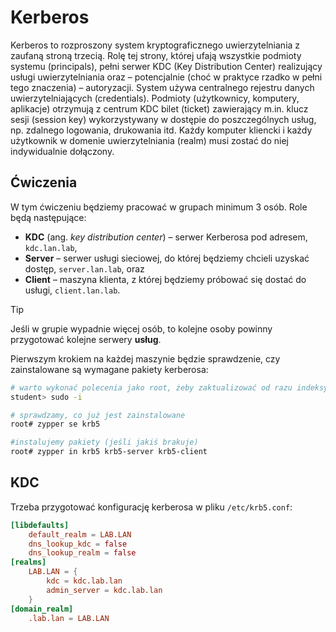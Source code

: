 # Kerberos

Kerberos to rozproszony system kryptograficznego uwierzytelniania z zaufaną stroną trzecią. Rolę tej strony,
której ufają wszystkie podmioty systemu (principals), pełni serwer KDC (Key Distribution Center) realizujący
usługi uwierzytelniania oraz – potencjalnie (choć w praktyce rzadko w pełni tego znaczenia) – autoryzacji. System
używa centralnego rejestru danych uwierzytelniających (credentials). Podmioty (użytkownicy, komputery,
aplikacje) otrzymują z centrum KDC bilet (ticket) zawierający m.in. klucz sesji (session key) wykorzystywany
w dostępie do poszczególnych usług, np. zdalnego logowania, drukowania itd. Każdy komputer kliencki i każdy
użytkownik w domenie uwierzytelniania (realm) musi zostać do niej indywidualnie dołączony.

## Ćwiczenia

W tym ćwiczeniu będziemy pracować w grupach minimum 3 osób. Role będą następujące:

* **KDC** (ang. _key distribution center_) – serwer Kerberosa pod adresem, `kdc.lan.lab`,
* **Server** – serwer usługi sieciowej, do której będziemy chcieli uzyskać dostęp, `server.lan.lab`, oraz
* **Client** – maszyna klienta, z której będziemy próbować się dostać do usługi, `client.lan.lab`.

> [!TIP]
> Jeśli w grupie wypadnie więcej osób, to kolejne osoby powinny przygotować kolejne serwery **usług**.

Pierwszym krokiem na każdej maszynie będzie sprawdzenie, czy zainstalowane są wymagane pakiety kerberosa:

```sh
# warto wykonać polecenia jako root, żeby zaktualizować od razu indeksy pakietów
student> sudo -i

# sprawdzamy, co już jest zainstalowane
root# zypper se krb5

#instalujemy pakiety (jeśli jakiś brakuje)
root# zypper in krb5 krb5-server krb5-client
```

## KDC

Trzeba przygotować konfigurację kerberosa w pliku `/etc/krb5.conf`:

```toml
[libdefaults]
    default_realm = LAB.LAN
    dns_lookup_kdc = false
    dns_lookup_realm = false
[realms]
    LAB.LAN = {
        kdc = kdc.lab.lan
        admin_server = kdc.lab.lan
    }
[domain_realm]
    .lab.lan = LAB.LAN
```

